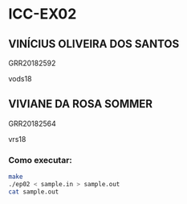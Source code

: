 # ICC-EX02
## VINÍCIUS OLIVEIRA DOS SANTOS

GRR20182592

vods18

## VIVIANE DA ROSA SOMMER

GRR20182564

vrs18




### Como executar:
```bash
make
./ep02 < sample.in > sample.out
cat sample.out
```
